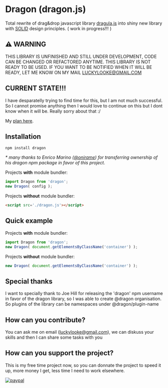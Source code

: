# Dragon (dragon.js)
Total rewrite of drag&drop javascript library [dragula.js](https://github.com/bevacqua/dragula) into shiny new library with [SOLID](https://en.wikipedia.org/wiki/SOLID_%28object-oriented_design%29) design principles. ( work in progress!!! )

## :warning: WARNING
THIS LIBRARY IS UNFINISHED AND STILL UNDER DEVELOPMENT, CODE CAN BE CHANGED OR REFACTORED ANYTIME. THIS LIBRARY IS NOT READY TO BE USED. IF YOU WANT TO BE NOTIFIED WHEN IT WILL BE READY, LET ME KNOW ON MY MAIL LUCKYLOOKE@GMAIL.COM

## CURRENT STATE!!!
I have desparatelly trying to find time for this, but I am not much successful. So I cannot promise anything then I would love to continue on this but I dont know when it will be. Really sorry about that :/

My [plan here](https://github.com/luckylooke/dragon/wiki/Roadmap).

## Installation
```
npm install dragon
```
*\* many thanks to Enrico Marino ([@onirame](https://www.npmjs.com/~onirame)) for transferring ownership of his dragon npm package in favor of this project.*

Projects **with** module bundler:
```js
import Dragon from 'dragon';
new Dragon( config );
```

Projects **without** module bundler:
```html
<script src='./dragon.js'></script>
```

## Quick example

Projects **with** module bundler:
```js
import Dragon from 'dragon';
new Dragon( document.getElementsByClassName('container') );
```

Projects **without** module bundler:
```js
new Dragon( document.getElementsByClassName('container') );
```

## Special thanks
I want to specially thank to Joe Hill for releasing the 'dragon' npm username in favor of the dragon library, so I was able to create @dragon organisation. So plugins of the library can be namespaces under @dragon/plugin-name

## How can you contribute?
You can ask me on email (luckylooke@gmail.com), we can diskuss your skills and then I can share some tasks with you

## How can you support the project?
This is my free time project now, so you can donnate the project to speed it up, more money I get, less time I need to work elsewhere.

[![paypal](https://www.paypalobjects.com/en_US/i/btn/btn_donateCC_LG.gif)](https://www.paypal.com/cgi-bin/webscr?cmd=_s-xclick&hosted_button_id=CR7QL68KM4VUC)
